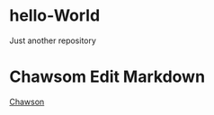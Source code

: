 # hello-World
Just another repository

Chawsom Edit Markdown
=====================

[Chawson](mailto:xiaochangchs@gmail.com)
